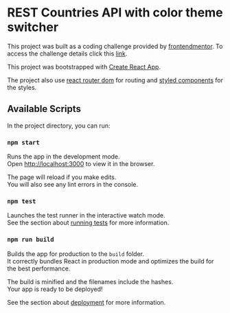 # REST Countries API with color theme switcher

This project was built as a coding challenge provided by [frontendmentor](https://www.frontendmentor.io/).
To access the challenge details click this [link](https://www.frontendmentor.io/challenges/rest-countries-api-with-color-theme-switcher-5cacc469fec04111f7b848ca).

This project was bootstrapped with [Create React App](https://github.com/facebook/create-react-app).

The project also use [react router dom](https://reacttraining.com/react-router/web/) for routing and [styled components](https://styled-components.com/) for the styles.

## Available Scripts

In the project directory, you can run:

### `npm start`

Runs the app in the development mode.<br />
Open [http://localhost:3000](http://localhost:3000) to view it in the browser.

The page will reload if you make edits.<br />
You will also see any lint errors in the console.

### `npm test`

Launches the test runner in the interactive watch mode.<br />
See the section about [running tests](https://facebook.github.io/create-react-app/docs/running-tests) for more information.

### `npm run build`

Builds the app for production to the `build` folder.<br />
It correctly bundles React in production mode and optimizes the build for the best performance.

The build is minified and the filenames include the hashes.<br />
Your app is ready to be deployed!

See the section about [deployment](https://facebook.github.io/create-react-app/docs/deployment) for more information.
